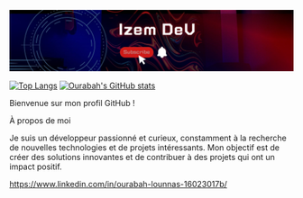 ![Cover](https://github.com/L-Ourabah/L-Ourabah/blob/master/img/dev.jpg)

[![Top Langs](https://github-readme-stats.vercel.app/api/top-langs/?username=L-Ourabah&layout=compact&theme=outrun&hide_border=enabled)](https://github.com/anuraghazra/github-readme-stats)
[![Ourabah's GitHub stats](https://github-readme-stats.vercel.app/api?username=L-Ourabah&hide=contribs,prs&count_private=true&show_icons=true&theme=jolly&hide_border=enabled)](https://github.com/anuraghazra/github-readme-stats)

Bienvenue sur mon profil GitHub !

À propos de moi

Je suis un développeur passionné et curieux, constamment à la recherche de nouvelles technologies et de projets intéressants. Mon objectif est de créer des solutions innovantes et de contribuer à des projets qui ont un impact positif.

https://www.linkedin.com/in/ourabah-lounnas-16023017b/

<!--
**L-Ourabah/L-Ourabah** is a ✨ _special_ ✨ repository because its `README.md` (this file) appears on your GitHub profile.

Here are some ideas to get you started:

- 🔭 I’m currently working on ...
- 🌱 I’m currently learning ...
- 👯 I’m looking to collaborate on ...
- 🤔 I’m looking for help with ...
- 💬 Ask me about ...
- 📫 How to reach me: ...
- 😄 Pronouns: ...
- ⚡ Fun fact: ...
-->
